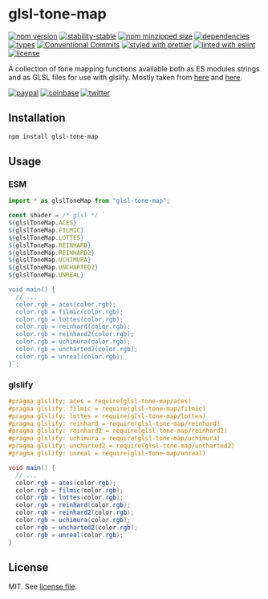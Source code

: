 # glsl-tone-map

[![npm version](https://img.shields.io/npm/v/glsl-tone-map)](https://www.npmjs.com/package/glsl-tone-map)
[![stability-stable](https://img.shields.io/badge/stability-frozen-brightgreen.svg)](https://www.npmjs.com/package/glsl-tone-map)
[![npm minzipped size](https://img.shields.io/bundlephobia/minzip/glsl-tone-map)](https://bundlephobia.com/package/glsl-tone-map)
[![dependencies](https://img.shields.io/librariesio/release/npm/glsl-tone-map)](https://github.com/dmnsgn/glsl-tone-map/blob/main/package.json)
[![types](https://img.shields.io/npm/types/glsl-tone-map)](https://github.com/microsoft/TypeScript)
[![Conventional Commits](https://img.shields.io/badge/Conventional%20Commits-1.0.0-fa6673.svg)](https://conventionalcommits.org)
[![styled with prettier](https://img.shields.io/badge/styled_with-Prettier-f8bc45.svg?logo=prettier)](https://github.com/prettier/prettier)
[![linted with eslint](https://img.shields.io/badge/linted_with-ES_Lint-4B32C3.svg?logo=eslint)](https://github.com/eslint/eslint)
[![license](https://img.shields.io/github/license/dmnsgn/glsl-tone-map)](https://github.com/dmnsgn/glsl-tone-map/blob/main/LICENSE.md)

A collection of tone mapping functions available both as ES modules strings and as GLSL files for use with glslify. Mostly taken from [here](https://bruop.github.io/tonemapping/) and [here](https://www.shadertoy.com/view/WdjSW3).

[![paypal](https://img.shields.io/badge/donate-paypal-informational?logo=paypal)](https://paypal.me/dmnsgn)
[![coinbase](https://img.shields.io/badge/donate-coinbase-informational?logo=coinbase)](https://commerce.coinbase.com/checkout/56cbdf28-e323-48d8-9c98-7019e72c97f3)
[![twitter](https://img.shields.io/twitter/follow/dmnsgn?style=social)](https://twitter.com/dmnsgn)

## Installation

```bash
npm install glsl-tone-map
```

## Usage

### ESM

```js
import * as glslToneMap from "glsl-tone-map";

const shader = /* glsl */ `
${glslToneMap.ACES}
${glslToneMap.FILMIC}
${glslToneMap.LOTTES}
${glslToneMap.REINHARD}
${glslToneMap.REINHARD2}
${glslToneMap.UCHIMURA}
${glslToneMap.UNCHARTED2}
${glslToneMap.UNREAL}

void main() {
  // ...
  color.rgb = aces(color.rgb);
  color.rgb = filmic(color.rgb);
  color.rgb = lottes(color.rgb);
  color.rgb = reinhard(color.rgb);
  color.rgb = reinhard2(color.rgb);
  color.rgb = uchimura(color.rgb);
  color.rgb = uncharted2(color.rgb);
  color.rgb = unreal(color.rgb);
}`;
```

### glslify

```glsl
#pragma glslify: aces = require(glsl-tone-map/aces)
#pragma glslify: filmic = require(glsl-tone-map/filmic)
#pragma glslify: lottes = require(glsl-tone-map/lottes)
#pragma glslify: reinhard = require(glsl-tone-map/reinhard)
#pragma glslify: reinhard2 = require(glsl-tone-map/reinhard2)
#pragma glslify: uchimura = require(glsl-tone-map/uchimura)
#pragma glslify: uncharted2 = require(glsl-tone-map/uncharted2)
#pragma glslify: unreal = require(glsl-tone-map/unreal)

void main() {
  // ...
  color.rgb = aces(color.rgb);
  color.rgb = filmic(color.rgb);
  color.rgb = lottes(color.rgb);
  color.rgb = reinhard(color.rgb);
  color.rgb = reinhard2(color.rgb);
  color.rgb = uchimura(color.rgb);
  color.rgb = uncharted2(color.rgb);
  color.rgb = unreal(color.rgb);
}
```

## License

MIT. See [license file](https://github.com/dmnsgn/glsl-tone-map/blob/main/LICENSE.md).
